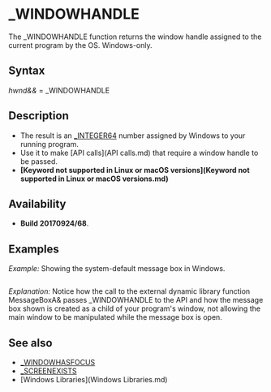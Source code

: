# _WINDOWHANDLE

The _WINDOWHANDLE function returns the window handle assigned to the current program by the OS. Windows-only.

  

## Syntax

*hwnd&&* = _WINDOWHANDLE
  

## Description

* The result is an [_INTEGER64](_INTEGER64.md) number assigned by Windows to your running program.
* Use it to make [API calls](API calls.md) that require a window handle to be passed.
* **[Keyword not supported in Linux or macOS versions](Keyword not supported in Linux or macOS versions.md)**

  

## Availability

* **Build 20170924/68**.

  

## Examples

*Example:* Showing the system-default message box in Windows.

``` 'Message Box Constant values as defined by Microsoft (MBType) [CONST](CONST.md) MB_OK& = 0                'OK button only [CONST](CONST.md) MB_OKCANCEL& = 1          'OK & Cancel [CONST](CONST.md) MB_ABORTRETRYIGNORE& = 2  'Abort, Retry & Ignore [CONST](CONST.md) MB_YESNOCANCEL& = 3       'Yes, No & Cancel [CONST](CONST.md) MB_YESNO& = 4             'Yes & No [CONST](CONST.md) MB_RETRYCANCEL& = 5       'Retry & Cancel [CONST](CONST.md) MB_CANCELTRYCONTINUE& = 6 'Cancel, Try Again & Continue [CONST](CONST.md) MB_ICONSTOP& = 16         'Error stop sign icon [CONST](CONST.md) MB_ICONQUESTION& = 32     'Question-mark icon [CONST](CONST.md) MB_ICONEXCLAMATION& = 48  'Exclamation-point icon [CONST](CONST.md) MB_ICONINFORMATION& = 64  'Letter i in a circle icon [CONST](CONST.md) MB_DEFBUTTON1& = 0        '1st button default(left) [CONST](CONST.md) MB_DEFBUTTON2& = 256      '2nd button default [CONST](CONST.md) MB_DEFBUTTON3& = 512      '3rd button default(right) [CONST](CONST.md) MB_APPLMODAL& = 0         'Message box applies to application only [CONST](CONST.md) MB_SYSTEMMODAL& = 4096    'Message box on top of all other windows [CONST](CONST.md) MB_SETFOCUS& = 65536      'Set message box as focus [CONST](CONST.md) IDOK& = 1                 'OK button pressed [CONST](CONST.md) IDCANCEL& = 2             'Cancel button pressed [CONST](CONST.md) IDABORT& = 3              'Abort button pressed [CONST](CONST.md) IDRETRY& = 4              'Retry button pressed [CONST](CONST.md) IDIGNORE& = 5             'Ignore button pressed [CONST](CONST.md) IDYES& = 6                'Yes button pressed [CONST](CONST.md) IDNO& = 7                 'No button pressed [CONST](CONST.md) IDTRYAGAIN& = 10          'Try again button pressed [CONST](CONST.md) IDCONTINUE& = 1           'Continue button pressed '----------------------------------------------------------------------------------------  [DECLARE DYNAMIC LIBRARY](DECLARE DYNAMIC LIBRARY.md) "user32" [FUNCTION](FUNCTION.md) MessageBoxA& ([BYVAL](BYVAL.md) hwnd [AS](AS.md) [LONG](LONG.md), Message [AS](AS.md) [STRING](STRING.md), Title [AS](AS.md) [STRING](STRING.md), [BYVAL](BYVAL.md) MBType [AS](AS.md) [_UNSIGNED](_UNSIGNED.md) [LONG](LONG.md)) [END DECLARE](END DECLARE.md)  DO   msg& = 0: icon& = 0: DB& = 0   [INPUT](INPUT.md) "Enter Message Box type(0 to 6 other Quits): ", BOX&   [IF](IF.md) BOX& < 0 [OR](OR.md) "OR (boolean)") BOX& > 6 [THEN](THEN.md) [EXIT DO](EXIT DO.md)    [INPUT](INPUT.md) "Enter Icon&(0=none, 1=stop, 2=?, 3=!, 4=info): ", Icon&    [IF](IF.md) BOX& [THEN](THEN.md) [INPUT](INPUT.md) "INPUT (file mode)") "Enter Default Button(1st, 2nd or 3rd): ", DB&   [IF](IF.md) DB& [THEN](THEN.md) DB& = DB& - 1     'adjust value to 0, 1, or 2   msg& = MsgBox&("Box Title", "Box text message", BOX&, Icon&, DB&, 4096) 'on top of all windows    [PRINT](PRINT.md) "Button ="; msg& [LOOP](LOOP.md) [END](END.md)  [FUNCTION](FUNCTION.md) MsgBox& (Title$, Message$, BoxType&, Icon&, DBtn&, Mode&) [SELECT CASE](SELECT CASE.md) Icon&   [CASE](CASE.md) 1: Icon& = MB_ICONSTOP&          'warning X-sign icon   [CASE](CASE.md) 2: Icon& = MB_ICONQUESTION&      'question-mark icon   [CASE](CASE.md) 3: Icon& = MB_ICONEXCLAMATION&   'exclamation-point icon   [CASE](CASE.md) 4: Icon& = MB_ICONINFORMATION&   'lowercase letter i in circle   [CASE ELSE](CASE ELSE.md): Icon& = 0 'no icon [END SELECT](END SELECT.md) [IF](IF.md) BoxType& > 0 [AND](AND.md) "AND (boolean)") DBtn& > 0 [THEN](THEN.md) 'set default button as 2nd(256) or 3rd(512)   [SELECT CASE](SELECT CASE.md) BoxType&     [CASE](CASE.md) 2, 3, 6      [IF](IF.md) DBtn& = 2 [THEN](THEN.md) Icon& = Icon& + MB_DEFBUTTON3& [ELSE](ELSE.md) Icon& = Icon& + MB_DEFBUTTON2& '3 button     [CASE ELSE](CASE ELSE.md): Icon& = Icon& + MB_DEFBUTTON2& '2nd button default   [END SELECT](END SELECT.md) [END IF](END IF.md) Focus& = MB_SetFocus& MsgBox& = MessageBoxA&(_WINDOWHANDLE, Message$, Title$, BoxType& + Icon& + Mode& + Focus&) 'focus on button [END FUNCTION](END FUNCTION.md)  
```

*Explanation:* Notice how the call to the external dynamic library function MessageBoxA& passes _WINDOWHANDLE to the API and how the message box shown is created as a child of your program's window, not allowing the main window to be manipulated while the message box is open.
  

## See also

* [_WINDOWHASFOCUS](_WINDOWHASFOCUS.md)
* [_SCREENEXISTS](_SCREENEXISTS.md)
* [Windows Libraries](Windows Libraries.md)

  
